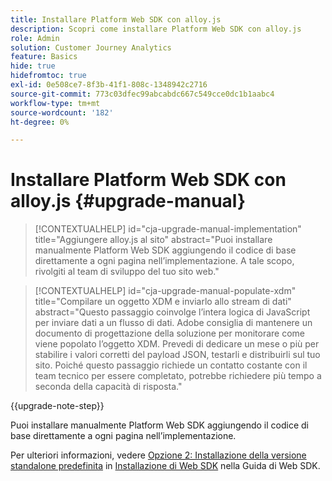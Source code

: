 ```yaml
---
title: Installare Platform Web SDK con alloy.js
description: Scopri come installare Platform Web SDK con alloy.js
role: Admin
solution: Customer Journey Analytics
feature: Basics
hide: true
hidefromtoc: true
exl-id: 0e508ce7-8f3b-41f1-808c-1348942c2716
source-git-commit: 773c03dfec99abcabdc667c549cce0dc1b1aabc4
workflow-type: tm+mt
source-wordcount: '182'
ht-degree: 0%

---
```


# Installare Platform Web SDK con alloy.js {#upgrade-manual}

<!-- markdownlint-disable MD034 -->

>[!CONTEXTUALHELP]
>id="cja-upgrade-manual-implementation"
>title="Aggiungere alloy.js al sito"
>abstract="Puoi installare manualmente Platform Web SDK aggiungendo il codice di base direttamente a ogni pagina nell’implementazione. A tale scopo, rivolgiti al team di sviluppo del tuo sito web."

<!-- markdownlint-enable MD034 -->

<!-- markdownlint-disable MD034 -->

>[!CONTEXTUALHELP]
>id="cja-upgrade-manual-populate-xdm"
>title="Compilare un oggetto XDM e inviarlo allo stream di dati"
>abstract="Questo passaggio coinvolge l’intera logica di JavaScript per inviare dati a un flusso di dati. Adobe consiglia di mantenere un documento di progettazione della soluzione per monitorare come viene popolato l’oggetto XDM. Prevedi di dedicare un mese o più per stabilire i valori corretti del payload JSON, testarli e distribuirli sul tuo sito. Poiché questo passaggio richiede un contatto costante con il team tecnico per essere completato, potrebbe richiedere più tempo a seconda della capacità di risposta."

<!-- markdownlint-enable MD034 -->

{{upgrade-note-step}}

Puoi installare manualmente Platform Web SDK aggiungendo il codice di base direttamente a ogni pagina nell’implementazione.

Per ulteriori informazioni, vedere [Opzione 2: Installazione della versione standalone predefinita](https://experienceleague.adobe.com/en/docs/experience-platform/edge/fundamentals/installing-the-sdk#option-2-installing-the-prebuilt-standalone-version) in [Installazione di Web SDK](https://experienceleague.adobe.com/en/docs/experience-platform/edge/fundamentals/installing-the-sdk) nella Guida di Web SDK.
